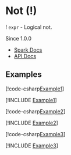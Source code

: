 ﻿# Not (!)

! `expr` - Logical not.

Since 1.0.0

* [Spark Docs](https://spark.apache.org/docs/latest/api/sql/index.html#_1)
* [API Docs](xref:TypedSpark.NET.Columns.BooleanColumn.op_LogicalNot(TypedSpark.NET.Columns.BooleanColumn))

## Examples

[!code-csharp[Example1](../../../TypedSpark.NET.Tests/Examples/Not.cs#Example1)]

[!INCLUDE [Example1](../../../TypedSpark.NET.Tests/Examples/__examples__/Not.Case1.md)]

[!code-csharp[Example2](../../../TypedSpark.NET.Tests/Examples/Not.cs#Example2)]

[!INCLUDE [Example2](../../../TypedSpark.NET.Tests/Examples/__examples__/Not.Case2.md)]

[!code-csharp[Example3](../../../TypedSpark.NET.Tests/Examples/Not.cs#Example3)]

[!INCLUDE [Example3](../../../TypedSpark.NET.Tests/Examples/__examples__/Not.Case3.md)]
